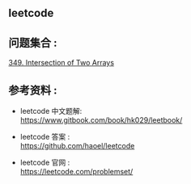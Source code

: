 ## leetcode

## 问题集合 : 
[349. Intersection of Two Arrays]()

## 参考资料 : 
* leetcode 中文题解:  
https://www.gitbook.com/book/hk029/leetbook/

* leetcode 答案 :  
https://github.com/haoel/leetcode

* leetcode 官网 :  
https://leetcode.com/problemset/

